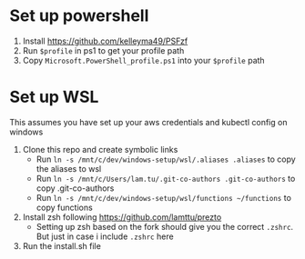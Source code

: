 # Set up powershell

1. Install https://github.com/kelleyma49/PSFzf
2. Run `$profile` in ps1 to get your profile path
3. Copy `Microsoft.PowerShell_profile.ps1` into your `$profile` path

# Set up WSL

This assumes you have set up your aws credentials and kubectl config on windows

1. Clone this repo and create symbolic links 
    - Run `ln -s /mnt/c/dev/windows-setup/wsl/.aliases .aliases` to copy the aliases to wsl
    - Run `ln -s /mnt/c/Users/lam.tu/.git-co-authors .git-co-authors` to copy .git-co-authors
    - Run `ln -s /mnt/c/dev/windows-setup/wsl/functions ~/functions` to copy functions
2. Install zsh following https://github.com/lamttu/prezto
    - Setting up zsh based on the fork should give you the correct `.zshrc`. But just in case i include `.zshrc` here 
3. Run the install.sh file

    